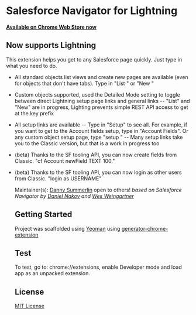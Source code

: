 # Salesforce Navigator for Lightning
**[Available on Chrome Web Store now](https://chrome.google.com/webstore/detail/salesforce-navigator-for/pbjjdhghffpemcglcadejmkcpnpmlklh)**

## Now supports Lightning

This extension helps you get to any Salesforce page quickly. Just type in what you need to do.

- All standard objects list views and create new pages are available (even for objects that don't have tabs). Type in "List <Object Name>" or "New <Object Name>"
- Custom objects supported, used the Detailed Mode setting to toggle between direct Lightning setup page links and general links
-- "List" and "New" are in progress, Lighting prevents simple REST API access to get at the key prefix
- All setup links are available -- Type in "Setup" to see all. For example, if you want to get to the Account fields setup, type in "Account Fields". Or any custom object setup page, type "setup <Custom Object Name>"
-- Many setup links take you to the Classic version, but that is a work in progress too

- (beta) Thanks to the SF tooling API, you can now create fields from Classic. "cf Account newField TEXT 100."
- (beta) Thanks to the SF tooling API, you can now login as other users from Classic. "login as USERNAME"

Maintainer(s):
[Danny Summerlin](http://summerlin.co)
open to others!
_based on Salesforce Navigator by [Daniel Nakov](https://twitter.com/dnak0v) and [Wes Weingartner](https://twitter.com/wes1278)_

## Getting Started
Project was scaffolded using [Yeoman](http://yeoman.io/) using [generator-chrome-extension](https://github.com/yeoman/generator-chrome-extension)

## Test
To test, go to: chrome://extensions, enable Developer mode and load app as an unpacked extension.

## License
[MIT License](http://en.wikipedia.org/wiki/MIT_License)

